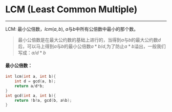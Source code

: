 # LCM (Least Common Multiple)
---
LCM: 最小公倍数，$lcm(a, b)$, $a$与$b$中所有公倍数中最小的那个数。

> 最小公倍数是在最大公约数的基础上进行的，当得到$a$与$b$的最大公约数$d$后，可以马上得到$a$与$b$的最小公倍数$a*b/d$,为了防止$a*b$溢出，一般我们写成：$a/d*b$

#### 最小公倍数：
```cpp
int lcm(int a, int b){
    int d = gcd(a, b);
    return a/d*b;
}
int gcd(int a, int b){
    return !b?a, gcd(b, a%b);
}
```
